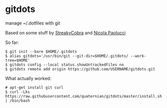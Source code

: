 # gitdots
manage ~/.dotfiles with git

Based on some stuff by [StreakyCobra](https://news.ycombinator.com/item?id=11071754) and  [Nicola Paolucci](https://developer.atlassian.com/blog/2016/02/best-way-to-store-dotfiles-git-bare-repo/)

So far:

	$ git init --bare $HOME/.gitdots
	$ alias gitdots='/usr/bin/git --git-dir=$HOME/.gitdots/ --work-tree=$HOME'
	$ gitdots config --local status.showUntrackedFiles no
	$ gitdots remote add origin https://github.com/USERNAME/gitdots.git
	
What actually worked:	

	# apt-get install git curl
	$ curl -Lks https://raw.githubusercontent.com/quaternian/gitdots/master/install.sh | /bin/bash 
